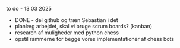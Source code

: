 
to do - 13 03 2025
- DONE - del github og træn Sebastian i det
- planlæg arbejdet, skal vi bruge scrum boards? (kanban)
- research af muligheder med python chess
- opstil rammerne for begge vores implementationer af chess bots

